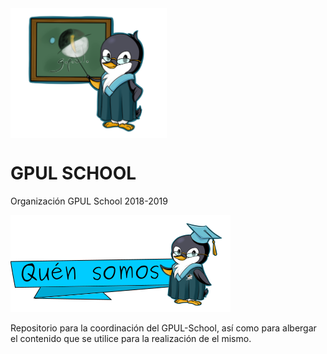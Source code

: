 
<img src="images/Pingu_gpul_PIZARRA.png" width="250" height="208" display="block" margin-left="auto" margin-right="auto" align="center">

# GPUL SCHOOL
Organización GPUL School 2018-2019

![Quén somos](/images/Banner_1.png)


Repositorio para la coordinación del GPUL-School, así como para albergar el contenido que se utilice para la realización de el mismo.

